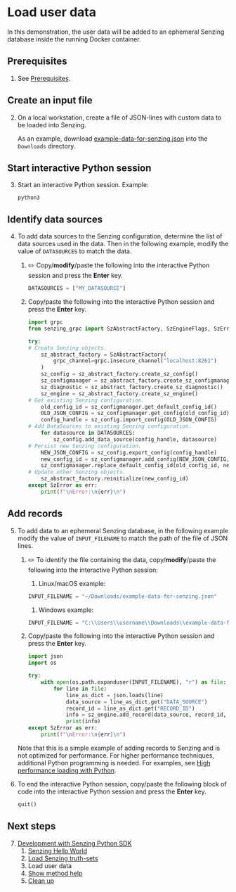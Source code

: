 # Load user data

In this demonstration,
the user data will be added to an ephemeral
Senzing database inside the running Docker container.

## Prerequisites

1. See [Prerequisites].

## Create an input file

2. On a local workstation, create a file of JSON-lines with custom data to be loaded into Senzing.

   As an example, download [example-data-for-senzing.json] into the `Downloads` directory.

## Start interactive Python session

3. Start an interactive Python session.
   Example:

   ```console
   python3

   ```

## Identify data sources

4. To add data sources to the Senzing configuration,
   determine the list of data sources used in the data.
   Then in the following example, modify the value of `DATASOURCES` to match the data.

   1. :pencil2:
      Copy/**modify**/paste the following into the interactive Python session
      and press the **Enter** key.

      ```python
      DATASOURCES = ["MY_DATASOURCE"]

      ```

   1. Copy/paste the following into the interactive Python session
      and press the **Enter** key.

      ```python
      import grpc
      from senzing_grpc import SzAbstractFactory, SzEngineFlags, SzError

      try:
      # Create Senzing objects.
          sz_abstract_factory = SzAbstractFactory(
              grpc_channel=grpc.insecure_channel("localhost:8261")
          )
          sz_config = sz_abstract_factory.create_sz_config()
          sz_configmanager = sz_abstract_factory.create_sz_configmanager()
          sz_diagnostic = sz_abstract_factory.create_sz_diagnostic()
          sz_engine = sz_abstract_factory.create_sz_engine()
      # Get existing Senzing configuration.
          old_config_id = sz_configmanager.get_default_config_id()
          OLD_JSON_CONFIG = sz_configmanager.get_config(old_config_id)
          config_handle = sz_config.import_config(OLD_JSON_CONFIG)
      # Add DataSources to existing Senzing configuration.
          for datasource in DATASOURCES:
              sz_config.add_data_source(config_handle, datasource)
      # Persist new Senzing configuration.
          NEW_JSON_CONFIG = sz_config.export_config(config_handle)
          new_config_id = sz_configmanager.add_config(NEW_JSON_CONFIG, "Add My datasources")
          sz_configmanager.replace_default_config_id(old_config_id, new_config_id)
      # Update other Senzing objects.
          sz_abstract_factory.reinitialize(new_config_id)
      except SzError as err:
          print(f"\nError:\n{err}\n")

      ```

## Add records

5. To add data to an ephemeral Senzing database,
   in the following example modify the value of `INPUT_FILENAME` to match the path of the file of JSON lines.

   1. :pencil2:
      To identify the file containing the data,
      copy/**modify**/paste the following into the interactive Python session:

      1. Linux/macOS example:

      ```python
      INPUT_FILENAME = "~/Downloads/example-data-for-senzing.json"

      ```

      1. Windows example:

      ```python
      INPUT_FILENAME = "C:\\Users\\username\\Downloads\\example-data-for-senzing.json"

      ```

   1. Copy/paste the following into the interactive Python session
      and press the **Enter** key.

      ```python
      import json
      import os

      try:
          with open(os.path.expanduser(INPUT_FILENAME), "r") as file:
              for line in file:
                  line_as_dict = json.loads(line)
                  data_source = line_as_dict.get("DATA_SOURCE")
                  record_id = line_as_dict.get("RECORD_ID")
                  info = sz_engine.add_record(data_source, record_id, line, SzEngineFlags.SZ_WITH_INFO)
                  print(info)
      except SzError as err:
          print(f"\nError:\n{err}\n")

      ```

   Note that this is a simple example of adding records to Senzing and is not optimized for performance.
   For higher performance techniques, additional Python programming is needed.
   For examples, see [High performance loading with Python].

1. To end the interactive Python session,
   copy/paste the following block of code into the interactive Python session
   and press the **Enter** key.

   ```python
   quit()

   ```

## Next steps

7. [Development with Senzing Python SDK]
   1. [Senzing Hello World]
   1. [Load Senzing truth-sets]
   1. Load user data
   1. [Show method help]
   1. [Clean up]

[Clean up]: cleanup.md
[Development with Senzing Python SDK]: development-with-senzing-python-sdk.md
[example-data-for-senzing.json]: https://raw.githubusercontent.com/senzing-garage/knowledge-base/main/proposals/quickstart-grpc/example-data-for-senzing.json
[High performance loading with Python]: #
[Load Senzing truth-sets]: load-senzing-truthsets.md
[Prerequisites]: development-with-senzing-python-sdk.md#prerequisites
[Senzing Hello World]: senzing-hello-world.md
[Show method help]: show-method-help.md
